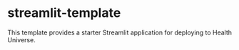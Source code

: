 # streamlit-template
This template provides a starter Streamlit application for deploying to Health Universe.
